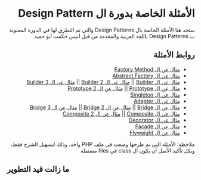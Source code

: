 <h1 dir="rtl">الأمثلة الخاصة بدورة ال Design Pattern</h1>

<p dir="rtl">
ستجد هنا الأمثلة الخاصة بال Design Patterns والتي تم التطرق لها في الدورة المعنونة ب Design Patterns باللغة العربية والمقدمة من قبل أنيس حكمت أبو حميد  
</p>


<h2 dir="rtl">
  روابط الأمثلة
</h2>

<div dir="rtl">
  <ul>
    <li>
      <a href="creational-factory-method.php">مثال عن ال Factory Method</a>
    </li>
    <li>
      <a href="creational-abstract-factory.php">مثال عن ال Abstract Factory</a>
    </li>
    <li>
      <a href="creational-builder-1.php">مثال عن ال Builder</a>
||
      <a href="creational-builder-2.php">مثال عن ال Builder 2</a>
||
      <a href="creational-builder-3.php">مثال عن ال Builder 3</a>
    </li>
    <li>
      <a href="creational-prototype.php">مثال عن ال Prototype</a>
||
      <a href="creational-prototype-2.php">مثال عن ال Prototype 2</a>
    </li>
    <li>
      <a href="creational-singleton.php">مثال عن ال Singleton</a>
    </li>
    <li>
      <a href="structural-adapter.php">مثال عن ال Adapter</a>
    </li>
    <li>
      <a href="structural-bridge.php">مثال عن ال Bridge</a>
||
      <a href="structural-bridge-2.php">مثال عن ال Bridge 2</a>
||
      <a href="structural-bridge-3.php">مثال عن ال Bridge 3</a>
    </li>
    <li>
      <a href="structural-composite.php">مثال عن ال Composite</a>
||
      <a href="structural-composite-2.php">مثال عن ال Composite 2</a>
    </li>
    <li>
      <a href="structural-decorator.php">مثال عن ال Decorator</a>
    </li>
    <li>
      <a href="structural-facade.php">مثال عن ال Facade</a>
    </li>
    <li>
      <a href="structural-flyweight.php">مثال عن ال Flyweight</a>
    </li>
  </ul>
</div>

<p dir="rtl">
  ملاحظة: الأمثلة التي تم طرحها وضعت في ملف PHP واحد، وذلك لتسهيل الشرح فقط، وبكل تأكيد الأصل أن يكون ال class في files مستقلة
</p>

## ما زالت قيد التطوير
